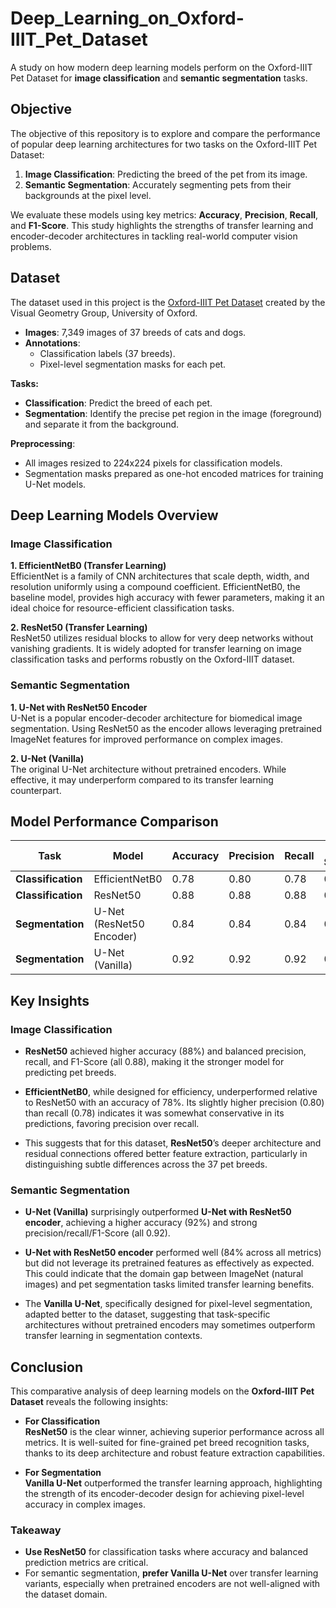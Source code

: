 # Deep_Learning_on_Oxford-IIIT_Pet_Dataset

A study on how modern deep learning models perform on the Oxford-IIIT Pet Dataset for **image classification** and **semantic segmentation** tasks.

## Objective

The objective of this repository is to explore and compare the performance of popular deep learning architectures for two tasks on the Oxford-IIIT Pet Dataset:  

1. **Image Classification**: Predicting the breed of the pet from its image.  
2. **Semantic Segmentation**: Accurately segmenting pets from their backgrounds at the pixel level.  

We evaluate these models using key metrics: **Accuracy**, **Precision**, **Recall**, and **F1-Score**. This study highlights the strengths of transfer learning and encoder-decoder architectures in tackling real-world computer vision problems.

## Dataset

The dataset used in this project is the [Oxford-IIIT Pet Dataset](https://www.robots.ox.ac.uk/~vgg/data/pets/) created by the Visual Geometry Group, University of Oxford.  

- **Images**: 7,349 images of 37 breeds of cats and dogs.  
- **Annotations**:  
  - Classification labels (37 breeds).  
  - Pixel-level segmentation masks for each pet.  

**Tasks:**  
- **Classification**: Predict the breed of each pet.  
- **Segmentation**: Identify the precise pet region in the image (foreground) and separate it from the background.  

**Preprocessing**:  
- All images resized to 224x224 pixels for classification models.  
- Segmentation masks prepared as one-hot encoded matrices for training U-Net models.

## Deep Learning Models Overview

### Image Classification

**1. EfficientNetB0 (Transfer Learning)**  
EfficientNet is a family of CNN architectures that scale depth, width, and resolution uniformly using a compound coefficient. EfficientNetB0, the baseline model, provides high accuracy with fewer parameters, making it an ideal choice for resource-efficient classification tasks.  

**2. ResNet50 (Transfer Learning)**  
ResNet50 utilizes residual blocks to allow for very deep networks without vanishing gradients. It is widely adopted for transfer learning on image classification tasks and performs robustly on the Oxford-IIIT dataset.  

### Semantic Segmentation

**1. U-Net with ResNet50 Encoder**  
U-Net is a popular encoder-decoder architecture for biomedical image segmentation. Using ResNet50 as the encoder allows leveraging pretrained ImageNet features for improved performance on complex images.  

**2. U-Net (Vanilla)**  
The original U-Net architecture without pretrained encoders. While effective, it may underperform compared to its transfer learning counterpart.

## Model Performance Comparison

| Task                   | Model                     | Accuracy | Precision | Recall | F1-Score |
|------------------------|---------------------------|----------|-----------|--------|----------|
| **Classification**     | EfficientNetB0            | 0.78     | 0.80      | 0.78   | 0.78     |
| **Classification**     | ResNet50                  | 0.88     | 0.88      | 0.88   | 0.88     |
| **Segmentation**       | U-Net (ResNet50 Encoder)  | 0.84     | 0.84      | 0.84   | 0.84     |
| **Segmentation**       | U-Net (Vanilla)           | 0.92     | 0.92      | 0.92   | 0.92     |

## Key Insights

### **Image Classification**

- **ResNet50** achieved higher accuracy (88%) and balanced precision, recall, and F1-Score (all 0.88), making it the stronger model for predicting pet breeds.

- **EfficientNetB0**, while designed for efficiency, underperformed relative to ResNet50 with an accuracy of 78%. Its slightly higher precision (0.80) than recall (0.78) indicates it was somewhat conservative in its predictions, favoring precision over recall.

- This suggests that for this dataset, **ResNet50**’s deeper architecture and residual connections offered better feature extraction, particularly in distinguishing subtle differences across the 37 pet breeds.

### **Semantic Segmentation**

- **U-Net (Vanilla)** surprisingly outperformed **U-Net with ResNet50 encoder**, achieving a higher accuracy (92%) and strong precision/recall/F1-Score (all 0.92).

- **U-Net with ResNet50 encoder** performed well (84% across all metrics) but did not leverage its pretrained features as effectively as expected. This could indicate that the domain gap between ImageNet (natural images) and pet segmentation tasks limited transfer learning benefits.

- The **Vanilla U-Net**, specifically designed for pixel-level segmentation, adapted better to the dataset, suggesting that task-specific architectures without pretrained encoders may sometimes outperform transfer learning in segmentation contexts.

## Conclusion

This comparative analysis of deep learning models on the **Oxford-IIIT Pet Dataset** reveals the following insights:

- **For Classification**  
  **ResNet50** is the clear winner, achieving superior performance across all metrics. It is well-suited for fine-grained pet breed recognition tasks, thanks to its deep architecture and robust feature extraction capabilities.

- **For Segmentation**  
  **Vanilla U-Net** outperformed the transfer learning approach, highlighting the strength of its encoder-decoder design for achieving pixel-level accuracy in complex images.  

### Takeaway

- **Use ResNet50** for classification tasks where accuracy and balanced prediction metrics are critical.  
- For semantic segmentation, **prefer Vanilla U-Net** over transfer learning variants, especially when pretrained encoders are not well-aligned with the dataset domain.  

